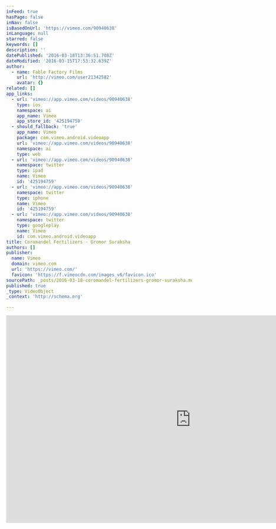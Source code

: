 ```yaml
---
inFeed: true
hasPage: false
inNav: false
isBasedOnUrl: 'https://vimeo.com/90940638'
inLanguage: null
starred: false
keywords: []
description: ''
datePublished: '2016-03-18T13:36:51.708Z'
dateModified: '2016-03-15T17:53:32.639Z'
author:
  - name: Fable Factory Films
    url: 'http://vimeo.com/user21342582'
    avatar: {}
related: []
app_links:
  - url: 'vimeo://app.vimeo.com/videos/90940638'
    type: ios
    namespace: ai
    app_name: Vimeo
    app_store_id: '425194759'
  - should_fallback: 'true'
    app_name: Vimeo
    package: com.vimeo.android.videoapp
    url: 'vimeo://app.vimeo.com/videos/90940638'
    namespace: ai
    type: web
  - url: 'vimeo://app.vimeo.com/videos/90940638'
    namespace: twitter
    type: ipad
    name: Vimeo
    id: '425194759'
  - url: 'vimeo://app.vimeo.com/videos/90940638'
    namespace: twitter
    type: iphone
    name: Vimeo
    id: '425194759'
  - url: 'vimeo://app.vimeo.com/videos/90940638'
    namespace: twitter
    type: googleplay
    name: Vimeo
    id: com.vimeo.android.videoapp
title: Coromandel Fertilizers - Gromor Suraksha
authors: []
publisher:
  name: Vimeo
  domain: vimeo.com
  url: 'https://vimeo.com/'
  favicon: 'https://f.vimeocdn.com/images_v6/favicon.ico'
sourcePath: _posts/2016-03-18-coromandel-fertilizers-gromor-suraksha.md
published: true
_type: VideoObject
_context: 'http://schema.org'

---
```

<iframe src="https://cdn.embedly.com/widgets/media.html?src=https%3A%2F%2Fplayer.vimeo.com%2Fvideo%2F90940638&amp;url=https%3A%2F%2Fvimeo.com%2F90940638&amp;image=http%3A%2F%2Fi.vimeocdn.com%2Fvideo%2F520625619_1280.jpg&amp;key=b7d04c9b404c499eba89ee7072e1c4f7&amp;type=text%2Fhtml&amp;schema=vimeo" width="1000" height="563" scrolling="no" frameborder="0" allowfullscreen="allowfullscreen" style=""></iframe>